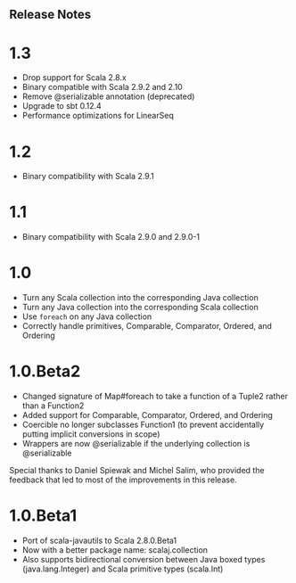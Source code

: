 ## Release Notes

# 1.3

- Drop support for Scala 2.8.x
- Binary compatible with Scala 2.9.2 and 2.10
- Remove @serializable annotation (deprecated)
- Upgrade to sbt 0.12.4
- Performance optimizations for LinearSeq

# 1.2

- Binary compatibility with Scala 2.9.1

# 1.1

- Binary compatibility with Scala 2.9.0 and 2.9.0-1

# 1.0

- Turn any Scala collection into the corresponding Java collection
- Turn any Java collection into the corresponding Scala collection
- Use `foreach` on any Java collection
- Correctly handle primitives, Comparable, Comparator, Ordered, and Ordering

# 1.0.Beta2

- Changed signature of Map#foreach to take a function of a Tuple2 rather than a Function2
- Added support for Comparable, Comparator, Ordered, and Ordering
- Coercible no longer subclasses Function1 (to prevent accidentally putting implicit conversions in scope)
- Wrappers are now @serializable if the underlying collection is @serializable

Special thanks to Daniel Spiewak and Michel Salim, who provided the feedback that led to most of the improvements in this release.

# 1.0.Beta1

- Port of scala-javautils to Scala 2.8.0.Beta1
- Now with a better package name: scalaj.collection
- Also supports bidirectional conversion between Java boxed types (java.lang.Integer) and Scala primitive types (scala.Int)
